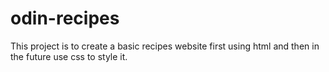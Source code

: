 # odin-recipes

This project is to create a basic recipes website first using html and then in the future use css to style it.